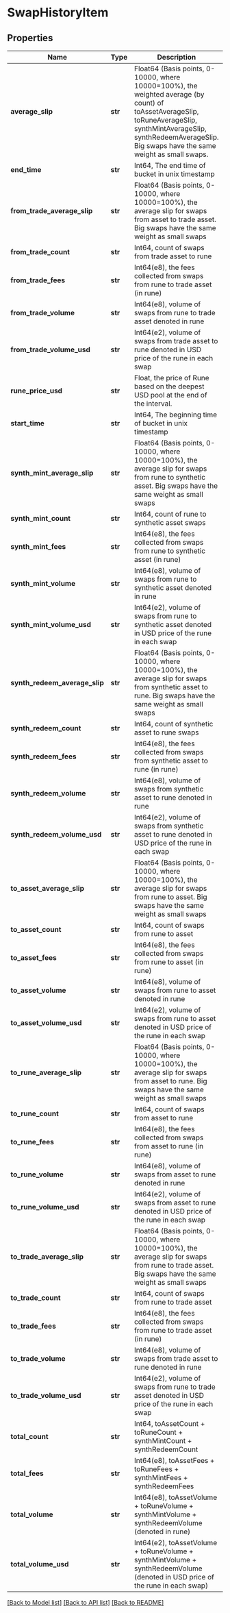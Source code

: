 # SwapHistoryItem

## Properties
Name | Type | Description | Notes
------------ | ------------- | ------------- | -------------
**average_slip** | **str** | Float64 (Basis points, 0-10000, where 10000&#x3D;100%), the weighted average (by count) of toAssetAverageSlip, toRuneAverageSlip, synthMintAverageSlip, synthRedeemAverageSlip. Big swaps have the same weight as small swaps.  | 
**end_time** | **str** | Int64, The end time of bucket in unix timestamp | 
**from_trade_average_slip** | **str** | Float64 (Basis points, 0-10000, where 10000&#x3D;100%), the average slip for swaps from asset to trade asset. Big swaps have the same weight as small swaps  | 
**from_trade_count** | **str** | Int64, count of swaps from trade asset to rune | 
**from_trade_fees** | **str** | Int64(e8), the fees collected from swaps from rune to trade asset (in rune) | 
**from_trade_volume** | **str** | Int64(e8), volume of swaps from rune to trade asset denoted in rune | 
**from_trade_volume_usd** | **str** | Int64(e2), volume of swaps from trade asset to rune denoted in USD price of the rune in each swap | 
**rune_price_usd** | **str** | Float, the price of Rune based on the deepest USD pool at the end of the interval.  | 
**start_time** | **str** | Int64, The beginning time of bucket in unix timestamp | 
**synth_mint_average_slip** | **str** | Float64 (Basis points, 0-10000, where 10000&#x3D;100%), the average slip for swaps from rune to synthetic asset. Big swaps have the same weight as small swaps  | 
**synth_mint_count** | **str** | Int64, count of rune to synthetic asset swaps | 
**synth_mint_fees** | **str** | Int64(e8), the fees collected from swaps from rune to synthetic asset (in rune)  | 
**synth_mint_volume** | **str** | Int64(e8), volume of swaps from rune to synthetic asset denoted in rune | 
**synth_mint_volume_usd** | **str** | Int64(e2), volume of swaps from rune to synthetic asset denoted in USD price of the rune in each swap | 
**synth_redeem_average_slip** | **str** | Float64 (Basis points, 0-10000, where 10000&#x3D;100%), the average slip for swaps from synthetic asset to rune. Big swaps have the same weight as small swaps  | 
**synth_redeem_count** | **str** | Int64, count of synthetic asset to rune swaps | 
**synth_redeem_fees** | **str** | Int64(e8), the fees collected from swaps from synthetic asset to rune (in rune)  | 
**synth_redeem_volume** | **str** | Int64(e8), volume of swaps from synthetic asset to rune denoted in rune | 
**synth_redeem_volume_usd** | **str** | Int64(e2), volume of swaps from synthetic asset to rune denoted in USD price of the rune in each swap | 
**to_asset_average_slip** | **str** | Float64 (Basis points, 0-10000, where 10000&#x3D;100%), the average slip for swaps from rune to asset. Big swaps have the same weight as small swaps  | 
**to_asset_count** | **str** | Int64, count of swaps from rune to asset | 
**to_asset_fees** | **str** | Int64(e8), the fees collected from swaps from rune to asset (in rune) | 
**to_asset_volume** | **str** | Int64(e8), volume of swaps from rune to asset denoted in rune | 
**to_asset_volume_usd** | **str** | Int64(e2), volume of swaps from rune to asset denoted in USD price of the rune in each swap | 
**to_rune_average_slip** | **str** | Float64 (Basis points, 0-10000, where 10000&#x3D;100%), the average slip for swaps from asset to rune. Big swaps have the same weight as small swaps  | 
**to_rune_count** | **str** | Int64, count of swaps from asset to rune | 
**to_rune_fees** | **str** | Int64(e8), the fees collected from swaps from asset to rune (in rune) | 
**to_rune_volume** | **str** | Int64(e8), volume of swaps from asset to rune denoted in rune | 
**to_rune_volume_usd** | **str** | Int64(e2), volume of swaps from asset to rune denoted in USD price of the rune in each swap | 
**to_trade_average_slip** | **str** | Float64 (Basis points, 0-10000, where 10000&#x3D;100%), the average slip for swaps from rune to trade asset. Big swaps have the same weight as small swaps  | 
**to_trade_count** | **str** | Int64, count of swaps from rune to trade asset | 
**to_trade_fees** | **str** | Int64(e8), the fees collected from swaps from rune to trade asset (in rune) | 
**to_trade_volume** | **str** | Int64(e8), volume of swaps from trade asset to rune denoted in rune | 
**to_trade_volume_usd** | **str** | Int64(e2), volume of swaps from rune to trade asset denoted in USD price of the rune in each swap | 
**total_count** | **str** | Int64, toAssetCount + toRuneCount + synthMintCount + synthRedeemCount | 
**total_fees** | **str** | Int64(e8), toAssetFees + toRuneFees + synthMintFees + synthRedeemFees | 
**total_volume** | **str** | Int64(e8), toAssetVolume + toRuneVolume + synthMintVolume + synthRedeemVolume (denoted in rune)  | 
**total_volume_usd** | **str** | Int64(e2), toAssetVolume + toRuneVolume + synthMintVolume + synthRedeemVolume (denoted in USD price of the rune in each swap)  | 

[[Back to Model list]](../README.md#documentation-for-models) [[Back to API list]](../README.md#documentation-for-api-endpoints) [[Back to README]](../README.md)

